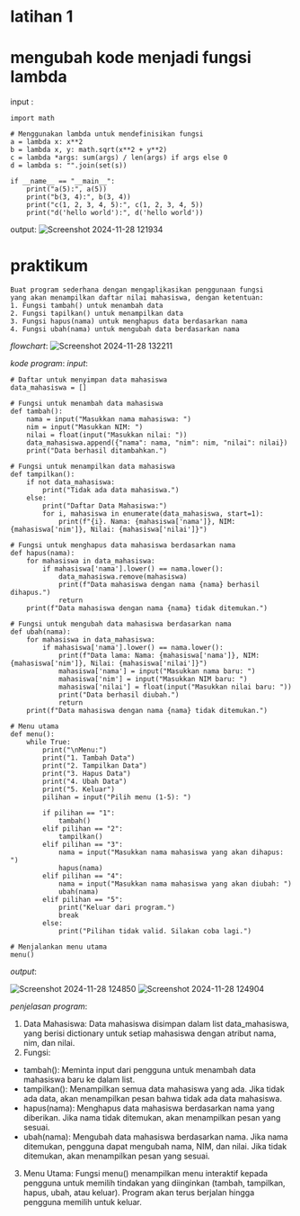 # latihan 1 
# mengubah kode menjadi fungsi lambda
input : 

    import math
    
    # Menggunakan lambda untuk mendefinisikan fungsi
    a = lambda x: x**2
    b = lambda x, y: math.sqrt(x**2 + y**2) 
    c = lambda *args: sum(args) / len(args) if args else 0  
    d = lambda s: "".join(set(s))
    
    if __name__ == "__main__": 
        print("a(5):", a(5))
        print("b(3, 4):", b(3, 4))
        print("c(1, 2, 3, 4, 5):", c(1, 2, 3, 4, 5))
        print("d('hello world'):", d('hello world'))  
output: 
![Screenshot 2024-11-28 121934](https://github.com/user-attachments/assets/7e03ab79-f739-4a3a-8560-29816c3da681)
# praktikum 
    Buat program sederhana dengan mengaplikasikan penggunaan fungsi
    yang akan menampilkan daftar nilai mahasiswa, dengan ketentuan:
    1. Fungsi tambah() untuk menambah data
    2. Fungsi tapilkan() untuk menampilkan data
    3. Fungsi hapus(nama) untuk menghapus data berdasarkan nama
    4. Fungsi ubah(nama) untuk mengubah data berdasarkan nama
 _flowchart_: 
![Screenshot 2024-11-28 132211](https://github.com/user-attachments/assets/ead5ba96-170b-4a82-9cc9-fe225800ee83)

 _kode program_:
 _input_:
 
    # Daftar untuk menyimpan data mahasiswa
    data_mahasiswa = []
    
    # Fungsi untuk menambah data mahasiswa
    def tambah():
        nama = input("Masukkan nama mahasiswa: ")
        nim = input("Masukkan NIM: ")
        nilai = float(input("Masukkan nilai: "))
        data_mahasiswa.append({"nama": nama, "nim": nim, "nilai": nilai})
        print("Data berhasil ditambahkan.")
    
    # Fungsi untuk menampilkan data mahasiswa
    def tampilkan():
        if not data_mahasiswa:
            print("Tidak ada data mahasiswa.")
        else:
            print("Daftar Data Mahasiswa:")
            for i, mahasiswa in enumerate(data_mahasiswa, start=1):
                print(f"{i}. Nama: {mahasiswa['nama']}, NIM: {mahasiswa['nim']}, Nilai: {mahasiswa['nilai']}")
    
    # Fungsi untuk menghapus data mahasiswa berdasarkan nama
    def hapus(nama):
        for mahasiswa in data_mahasiswa:
            if mahasiswa['nama'].lower() == nama.lower():
                data_mahasiswa.remove(mahasiswa)
                print(f"Data mahasiswa dengan nama {nama} berhasil dihapus.")
                return
        print(f"Data mahasiswa dengan nama {nama} tidak ditemukan.")
    
    # Fungsi untuk mengubah data mahasiswa berdasarkan nama
    def ubah(nama):
        for mahasiswa in data_mahasiswa:
            if mahasiswa['nama'].lower() == nama.lower():
                print(f"Data lama: Nama: {mahasiswa['nama']}, NIM: {mahasiswa['nim']}, Nilai: {mahasiswa['nilai']}")
                mahasiswa['nama'] = input("Masukkan nama baru: ")
                mahasiswa['nim'] = input("Masukkan NIM baru: ")
                mahasiswa['nilai'] = float(input("Masukkan nilai baru: "))
                print("Data berhasil diubah.")
                return
        print(f"Data mahasiswa dengan nama {nama} tidak ditemukan.")
    
    # Menu utama
    def menu():
        while True:
            print("\nMenu:")
            print("1. Tambah Data")
            print("2. Tampilkan Data")
            print("3. Hapus Data")
            print("4. Ubah Data")
            print("5. Keluar")
            pilihan = input("Pilih menu (1-5): ")
    
            if pilihan == "1":
                tambah()
            elif pilihan == "2":
                tampilkan()
            elif pilihan == "3":
                nama = input("Masukkan nama mahasiswa yang akan dihapus: ")
                hapus(nama)
            elif pilihan == "4":
                nama = input("Masukkan nama mahasiswa yang akan diubah: ")
                ubah(nama)
            elif pilihan == "5":
                print("Keluar dari program.")
                break
            else:
                print("Pilihan tidak valid. Silakan coba lagi.")
    
    # Menjalankan menu utama
    menu()

_output_:

![Screenshot 2024-11-28 124850](https://github.com/user-attachments/assets/20da5366-16a4-4c2e-9d7d-f05d620292d2)
![Screenshot 2024-11-28 124904](https://github.com/user-attachments/assets/a01c23e1-3500-4137-b284-4778afe45c43)

_penjelasan program_:
1. Data Mahasiswa:
Data mahasiswa disimpan dalam list data_mahasiswa, yang berisi dictionary untuk setiap mahasiswa dengan atribut nama, nim, dan nilai.
2. Fungsi:
- tambah(): Meminta input dari pengguna untuk menambah data mahasiswa baru ke dalam list.
- tampilkan(): Menampilkan semua data mahasiswa yang ada. Jika tidak ada data, akan menampilkan pesan bahwa tidak ada data mahasiswa.
- hapus(nama): Menghapus data mahasiswa berdasarkan nama yang diberikan. Jika nama tidak ditemukan, akan menampilkan pesan yang sesuai.
- ubah(nama): Mengubah data mahasiswa berdasarkan nama. Jika nama ditemukan, pengguna dapat mengubah nama, NIM, dan nilai. Jika tidak ditemukan, akan menampilkan pesan 
  yang sesuai.
3. Menu Utama:
  Fungsi menu() menampilkan menu interaktif kepada pengguna untuk memilih tindakan yang diinginkan (tambah, tampilkan, hapus, ubah, atau keluar). Program akan terus 
  berjalan hingga pengguna memilih untuk keluar.
